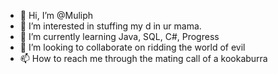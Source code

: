 - 👋 Hi, I’m @Muliph
- 👀 I’m interested in stuffing my d in ur mama.
- 🌱 I’m currently learning Java, SQL, C#, Progress
- 💞️ I’m looking to collaborate on ridding the world of evil
- 📫 How to reach me through the mating call of a kookaburra

<!---
Muliph/Muliph is a ✨ special ✨ repository because its `README.md` (this file) appears on your GitHub profile.
You can click the Preview link to take a look at your changes.
--->
